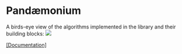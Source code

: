 # Pandæmonium

A birds-eye view of the algorithms implemented in the library and their building blocks:
![](https://konichuvak.github.io/pandemonium/html/_images/inheritance-f6697398cb927679a7a85ddf278933636cfc507e.png)

[[Documentation]](http://konichuvak.github.io/pandemonium/)
